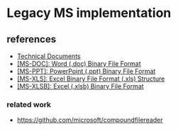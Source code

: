 # Legacy MS implementation

## references

- [Technical Documents](https://docs.microsoft.com/en-us/openspecs/office_file_formats/MS-OFFFFLP/6ae2fd93-51fc-4e75-a54a-1b175c627b51)
- [[MS-DOC]: Word (.doc) Binary File Format](https://docs.microsoft.com/en-us/openspecs/office_file_formats/ms-doc/ccd7b486-7881-484c-a137-51170af7cc22)
- [[MS-PPT]: PowerPoint (.ppt) Binary File Format](https://docs.microsoft.com/en-us/openspecs/office_file_formats/ms-ppt/6be79dde-33c1-4c1b-8ccc-4b2301c08662)
- [[MS-XLS]: Excel Binary File Format (.xls) Structure](https://docs.microsoft.com/en-us/openspecs/office_file_formats/ms-xls/cd03cb5f-ca02-4934-a391-bb674cb8aa06)
- [[MS-XLSB]: Excel (.xlsb) Binary File Format](https://docs.microsoft.com/en-us/openspecs/office_file_formats/ms-xlsb/acc8aa92-1f02-4167-99f5-84f9f676b95a)

### related work

- https://github.com/microsoft/compoundfilereader
